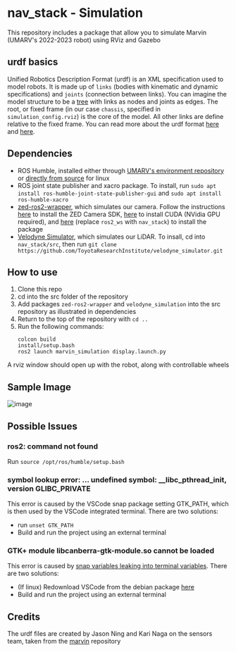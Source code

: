 # nav_stack - Simulation
This repository includes a package that allow you to simulate Marvin (UMARV's 2022-2023 robot) using RViz and Gazebo

## urdf basics
Unified Robotics Description Format (urdf) is an XML specification used to model robots. It is made up of ```links``` (bodies with kinematic and dynamic specifications) and ```joints``` (connection between links). You can imagine the model structure to be a [tree](https://en.wikipedia.org/wiki/Tree_(data_structure)) with links as nodes and joints as edges. The root, or fixed frame (in our case ```chassis```, specified in ```simulation_config.rviz```) is the core of the model. All other links are define relative to the fixed frame. You can read more about the urdf format [here](https://wiki.ros.org/urdf/XML) and [here](https://navigation.ros.org/setup_guides/urdf/setup_urdf.html#urdf-and-the-robot-state-publisher).

## Dependencies
- ROS Humble, installed either through [UMARV's environment repository](https://github.com/umigv/environment) or [directly from source](https://docs.ros.org/en/humble/Installation.html) for linux
- ROS joint state publisher and xacro package. To install, run ```sudo apt install ros-humble-joint-state-publisher-gui``` and ```sudo apt install ros-humble-xacro```
- [zed-ros2-wrapper](https://github.com/stereolabs/zed-ros2-wrapper), which simulates our camera. Follow the instructions [here](https://www.stereolabs.com/developers/release/) to install the ZED Camera SDK, [here](https://developer.nvidia.com/cuda-downloads) to install CUDA (NVidia GPU required), and [here](https://github.com/stereolabs/zed-ros2-wrapper#build-the-package) (replace ```ros2_ws``` with ```nav_stack```) to install the package
- [Velodyne Simulator](https://github.com/ToyotaResearchInstitute/velodyne_simulator), which simulates our LiDAR. To insall, cd into ```nav_stack/src```, then run ```git clone https://github.com/ToyotaResearchInstitute/velodyne_simulator.git```

## How to use
1. Clone this repo
2. cd into the src folder of the repository
3. Add packages ```zed-ros2-wrapper``` and ```velodyne_simulation``` into the src repository as illustrated in dependencies
4. Return to the top of the repository with ```cd ..```
5. Run the following commands:
    ```
    colcon build
    install/setup.bash
    ros2 launch marvin_simulation display.launch.py
    ```
A rviz window should open up with the robot, along with controllable wheels

## Sample Image
![image](https://github.com/umigv/nav_stack/assets/71594512/2207361a-ef23-4be5-b0e8-5814065190f8)


## Possible Issues
### ros2: command not found
Run ```source /opt/ros/humble/setup.bash```

### symbol lookup error: ... undefined symbol: __libc_pthread_init, version GLIBC_PRIVATE
This error is caused by the VSCode snap package setting GTK_PATH, which is then used by the VSCode integrated terminal. There are two solutions:
- run ``` unset GTK_PATH ```
- Build and run the project using an external terminal

### GTK+ module libcanberra-gtk-module.so cannot be loaded  
This error is caused by [snap variables leaking into terminal variables](https://github.com/microsoft/vscode/issues/179086). There are two solutions:
- (If linux) Redownload VSCode from the debian package [here](https://code.visualstudio.com/download)
- Build and run the project using an external terminal

## Credits
The urdf files are created by Jason Ning and Kari Naga on the sensors team, taken from the [marvin](https://github.com/umigv/marvin/tree/main/urdf) repository
